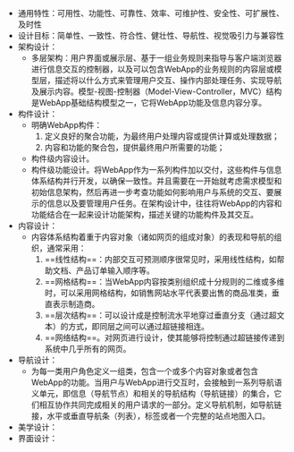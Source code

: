 - 通用特性：可用性、功能性、可靠性、效率、可维护性、安全性、可扩展性、及时性
- 设计目标：简单性、一致性、符合性、健壮性、导航性、视觉吸引力与兼容性
- 架构设计：
	- 多层架构：用户界面或展示层、基于一组业务规则来指导与客户端浏览器进行信息交互的控制器，以及可以包含WebApp的业务规则的内容层或模型层，描述将以什么方式来管理用户交互、操作内部处理任务、实现导航及展示内容。模型-视图-控制器（Model-View-Controller，MVC）结构是WebApp基础结构模型之一，它将WebApp功能及信息内容分享。
- 构件设计：
	- 明确WebApp构件：
	  1. 定义良好的聚合功能，为最终用户处理内容或提供计算或处理数据；
	  2. 内容和功能的聚合包，提供最终用户所需要的功能；
	- 构件级内容设计。
	- 构件级功能设计。将WebApp作为一系列构件加以交付，这些构件与信息体系结构并行开发，以确保一致性。并且需要在一开始就考虑需求模型和初始信息架构，然后再进一步考查功能如何影响用户与系统的交互、要展示的信息以及要管理用户任务。在架构设计中，往往将WebApp的内容和功能结合在一起来设计功能架构，描述关键的功能构件及其交互。
- 内容设计：
	- 内容体系结构着重于内容对象（诸如网页的组成对象）的表现和导航的组织，通常采用：
	  1. ==线性结构==：内部交互可预测顺序很常见时，采用线性结构，如帮助文档、产品订单输入顺序等。
	  2. ==网格结构==：当WebApp内容按类别组织成十分规则的二维或多维时，可以采用网格结构，如销售网站水平代表要出售的商品准类，垂直表示制造商。
	  3. ==层次结构==：可以设计成是控制流水平地穿过垂直分支（通过超文本）的方式，即同层之间可以通过超链接相连。
	  4. ==网络结构==。对网页进行设计，使其能够将控制通过超链接传递到系统中几乎所有的网页。
- 导航设计：
	- 为每一类用户角色定义一组类，包含一个或多个内容对象或者包含WebApp的功能。当用户与WebApp进行交互时，会接触到一系列导航语义单元，即信息（导航节点）和相关的导航结构（导航链接）的集合，它们相互协作共同完成相关的用户请求的一部分。定义导航机制，如导航链接，水平或垂直导航条（列表），标签或者一个完整的站点地图入口。
- 美学设计：
- 界面设计：